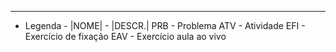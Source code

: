 
-------------------------------------------------------------------------------
-	Legenda		-
|NOME|		-		|DESCR.|
PRB<x>		-		Problema
ATV<x>		-		Atividade
EFI<x>		-		Exercício de fixação
EAV<x>		-		Exercício aula ao vivo
